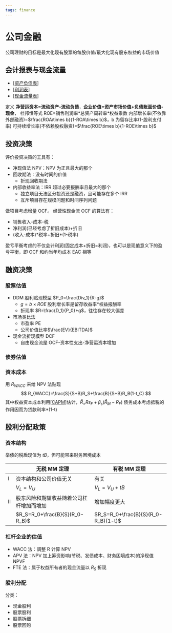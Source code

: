 ```yaml
---
tags: finance
---
```

# 公司金融

公司理财的目标是最大化现有股票的每股价值/最大化现有股东权益的市场价值

## 会计报表与现金流量

- [[资产负债表]]
- [[利润表]]
- [[现金流量表]]

定义 **净营运资本=流动资产-流动负债**，**企业价值=资产市场价值+负债账面价值-现金**，
杜邦恒等式 ROE=销售利润率\*总资产周转率\*权益乘数
内部增长率(不依靠外部融资)=$\frac{ROA\times b}{1-ROA\times b}$，b 为留存比率(1-股利支付率)
可持续增长率(不依赖股权融资)=$\frac{ROE\times b}{1-ROE\times b}$

## 投资决策

评价投资决策的工具有：

- 净现值法 NPV：NPV 为正且最大的那个
- 回收期法：没有时间的价值
  - 折现回收期法
- 内部收益率法：IRR 超过必要报酬率且最大的那个
  - 独立项目无法区分投资还是融资，且可能存在多个 IRR
  - 互斥项目存在规模问题和时间序列问题

做项目考虑增量 OCF。
经营性现金流 OCF 的算法有：

- 销售收入-成本-税
- 净利润(已经考虑了折旧成本)+折旧
- (收入-成本)\*税率+折旧\*(1-税率)

盈亏平衡考虑的不仅会计利润(固定成本+折旧=利润)，也可以是现值意义下的盈亏平衡，即 OCF 和约当年均成本 EAC 相等

## 融资决策

### 股票估值

- DDM 股利贴现模型 $P_0=\frac{Div_1}{R-g}$
  - $g=b \times ROE$ 股利增长率是留存收益率*权益报酬率
  - 折现率 $R=\frac{D_1}{P_0}+g$，往往存在较大偏差
- 市场类比法
  - 市盈率 PE
  - 公司价值比率$\frac{EV}{EBITDA}$
- 现金流折现模型 DCF
  - 自由现金流是 OCF-资本性支出-净营运资本增加

### 债券估值

### 资本成本

用 $R_{WACC}$ 来给 NPV 法贴现
$$
R_{WACC}=\frac{S}{S+B}R_S+\frac{B}{S+B}R_B(1-t_C)
$$
其中权益资本成本利用[[CAPM]]估计，$\bar{R}_=Rs_F+\beta_s(\bar{R}_M-R_F)$
债务成本考虑抵税的作用因而为贷款利率*(1-t)

## 股利分配政策

### 资本结构

举债的税盾现值为 $tB$，但可能带来财务困境成本

|     | 无税 MM 定理                             | 有税 MM 定理                        |
| --- | ---------------------------------------- | ----------------------------------- |
| I   | 资本结构和公司价值无关                   | 有关                                |
|     | $V_L=V_U$                                | $V_L=V_U+tB$                        |
| II  | 股东风险和期望收益随着公司杠杆增加而增加 | 增加幅度更大                        |
|     | $R_S=R_0+\frac{B}{S}(R_0-R_B)$           | $R_S=R_0+\frac{B}{S}(R_0-R_B)(1-t)$ |

### 杠杆企业的估值

- WACC 法：调整 R 计算 NPV
- APV 法：NPV 加上筹资影响(节税、发债成本、财务困境成本)的净现值 NPVF
- FTE 法：属于权益所有者的现金流量以 $R_S$ 折现

### 股利分配

分类：

- 现金股利
- 股票股利
- 股票拆细
- 股票回购

[//begin]: # "Autogenerated link references for markdown compatibility"
[资产负债表]: 资产负债表.md "资产负债表"
[利润表]: 利润表.md "利润表"
[现金流量表]: 现金流量表.md "现金流量表"
[CAPM]: CAPM.md "CAPM"
[//end]: # "Autogenerated link references"
